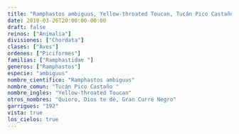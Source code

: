 ```yaml
---
title: "Ramphastos ambiguus, Yellow-throated Toucan, Tucán Pico Castaño "
date: 2018-03-26T20:00:00-00:00
draft: false
reinos: ["Animalia"]
divisiones: ["Chordata"]
clases: ["Aves"]
ordenes: ["Piciformes"]
familias: ["Ramphastidae "]
generos: ["Ramphastos"]
especie: "ambiguus"
nombre_cientifico: "Ramphastos ambiguus"
nombre_comun: "Tucán Pico Castaño "
nombre_ingles: "Yellow-throated Toucan"
otros_nombres: "Quioro, Dios te dé, Gran Curré Negro"
garrigues: "192"
vista: true
los_cielos: true
---
```

